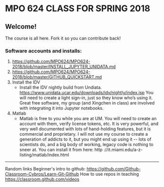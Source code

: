# MPO 624 CLASS FOR SPRING 2018

## Welcome!
The course is all here. Fork it so you can contribute back! 

### Software accounts and installs: 

1.  https://github.com/MPO624/MPO624-2018/blob/master/INSTALL_JUPYTER_UNIDATA.md
1. https://github.com/MPO624/MPO624-2018/blob/master/GITHUB_QUICKSTART.md
1. Install the IDV
   * Install the IDV nightly build from Undiata. https://www.unidata.ucar.edu/downloads/idv/nightly/index.jsp You will need to create a light sign-in, just so they know who’s using it. Great free software, my group (and Xingchen in class) are involved with integrating it into Jupyter notebooks. 
1. Matlab 
   * Matlab is free to you while you are at UM. You will need to create an account with them, verify license tokens, etc.  It is very powerful, and very well documented with lots of hand-holding features, but it is commercial and proprietary. I will not use my course to create a generation of addicts to it, but you might end up using it -- lots of scientists do, and a big body of working, legacy code is nothing to sneer at. You can install it from here: http ://it.miami.edu/a-z-listing/matlab/index.html


-------
Random links
Beginner's intro to github: https://github.com/Github-Classroom-Cybros/Learn-Git-Github
How to use repos in teaching https://classroom.github.com/videos
